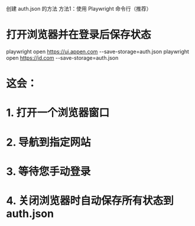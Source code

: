 创建 auth.json 的方法
方法1：使用 Playwright 命令行（推荐）
# 打开浏览器并在登录后保存状态
playwright open https://ui.appen.com --save-storage=auth.json
playwright open https://jd.com --save-storage=auth.json


# 这会：
# 1. 打开一个浏览器窗口
# 2. 导航到指定网站
# 3. 等待您手动登录
# 4. 关闭浏览器时自动保存所有状态到 auth.json

